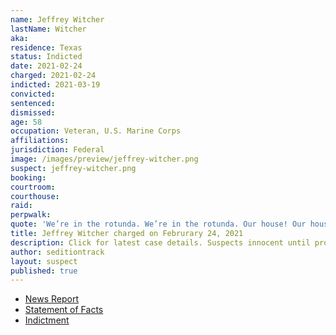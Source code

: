 ```yaml
---
name: Jeffrey Witcher
lastName: Witcher
aka:
residence: Texas
status: Indicted
date: 2021-02-24
charged: 2021-02-24
indicted: 2021-03-19
convicted:
sentenced:
dismissed:
age: 58
occupation: Veteran, U.S. Marine Corps
affiliations:
jurisdiction: Federal
image: /images/preview/jeffrey-witcher.png
suspect: jeffrey-witcher.png
booking:
courtroom:
courthouse:
raid:
perpwalk:
quote: 'We’re in the rotunda. We’re in the rotunda. Our house! Our house!'
title: Jeffrey Witcher charged on Februrary 24, 2021
description: Click for latest case details. Suspects innocent until proven guilty.
author: seditiontrack
layout: suspect
published: true
---
```


- [News Report](https://www.msn.com/en-us/news/us/capitol-rioters-posted-video-claiming-they-crashed-the-white-house/ar-BB1ezT8G)
- [Statement of Facts](https://www.justice.gov/usao-dc/case-multi-defendant/file/1378401/download)
- [Indictment](https://www.justice.gov/usao-dc/case-multi-defendant/file/1378236/download)
